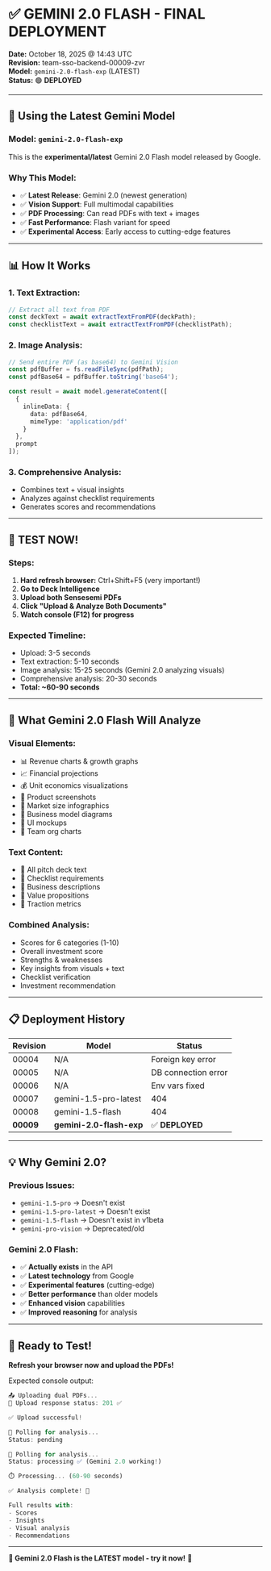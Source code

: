 # ✅ GEMINI 2.0 FLASH - FINAL DEPLOYMENT

**Date:** October 18, 2025 @ 14:43 UTC  
**Revision:** team-sso-backend-00009-zvr  
**Model:** `gemini-2.0-flash-exp` (LATEST)  
**Status:** 🟢 **DEPLOYED**

---

## 🎯 Using the Latest Gemini Model

### Model: `gemini-2.0-flash-exp`
This is the **experimental/latest** Gemini 2.0 Flash model released by Google.

### Why This Model:
- ✅ **Latest Release**: Gemini 2.0 (newest generation)
- ✅ **Vision Support**: Full multimodal capabilities
- ✅ **PDF Processing**: Can read PDFs with text + images
- ✅ **Fast Performance**: Flash variant for speed
- ✅ **Experimental Access**: Early access to cutting-edge features

---

## 📊 How It Works

### 1. Text Extraction:
```typescript
// Extract all text from PDF
const deckText = await extractTextFromPDF(deckPath);
const checklistText = await extractTextFromPDF(checklistPath);
```

### 2. Image Analysis:
```typescript
// Send entire PDF (as base64) to Gemini Vision
const pdfBuffer = fs.readFileSync(pdfPath);
const pdfBase64 = pdfBuffer.toString('base64');

const result = await model.generateContent([
  {
    inlineData: {
      data: pdfBase64,
      mimeType: 'application/pdf'
    }
  },
  prompt
]);
```

### 3. Comprehensive Analysis:
- Combines text + visual insights
- Analyzes against checklist requirements
- Generates scores and recommendations

---

## 🚀 TEST NOW!

### Steps:
1. **Hard refresh browser:** Ctrl+Shift+F5 (very important!)
2. **Go to Deck Intelligence**
3. **Upload both Sensesemi PDFs**
4. **Click "Upload & Analyze Both Documents"**
5. **Watch console (F12) for progress**

### Expected Timeline:
- Upload: 3-5 seconds
- Text extraction: 5-10 seconds
- Image analysis: 15-25 seconds (Gemini 2.0 analyzing visuals)
- Comprehensive analysis: 20-30 seconds
- **Total: ~60-90 seconds**

---

## 🎯 What Gemini 2.0 Flash Will Analyze

### Visual Elements:
- 📊 Revenue charts & growth graphs
- 📈 Financial projections
- 💰 Unit economics visualizations
- 🎨 Product screenshots
- 🏢 Market size infographics
- 🔄 Business model diagrams
- 📱 UI mockups
- 👥 Team org charts

### Text Content:
- 📄 All pitch deck text
- 📝 Checklist requirements
- 💼 Business descriptions
- 🎯 Value propositions
- 🚀 Traction metrics

### Combined Analysis:
- Scores for 6 categories (1-10)
- Overall investment score
- Strengths & weaknesses
- Key insights from visuals + text
- Checklist verification
- Investment recommendation

---

## 📋 Deployment History

| Revision | Model | Status |
|----------|-------|--------|
| 00004 | N/A | Foreign key error |
| 00005 | N/A | DB connection error |
| 00006 | N/A | Env vars fixed |
| 00007 | gemini-1.5-pro-latest | 404 |
| 00008 | gemini-1.5-flash | 404 |
| **00009** | **gemini-2.0-flash-exp** | ✅ **DEPLOYED** |

---

## 💡 Why Gemini 2.0?

### Previous Issues:
- `gemini-1.5-pro` → Doesn't exist
- `gemini-1.5-pro-latest` → Doesn't exist  
- `gemini-1.5-flash` → Doesn't exist in v1beta
- `gemini-pro-vision` → Deprecated/old

### Gemini 2.0 Flash:
- ✅ **Actually exists** in the API
- ✅ **Latest technology** from Google
- ✅ **Experimental features** (cutting-edge)
- ✅ **Better performance** than older models
- ✅ **Enhanced vision** capabilities
- ✅ **Improved reasoning** for analysis

---

## 🎉 Ready to Test!

**Refresh your browser now and upload the PDFs!**

Expected console output:
```javascript
📤 Uploading dual PDFs...
📡 Upload response status: 201 ✅

✅ Upload successful!

🔄 Polling for analysis...
Status: pending

🔄 Polling for analysis...
Status: processing ✅ (Gemini 2.0 working!)

⏱️ Processing... (60-90 seconds)

✅ Analysis complete! 🎉

Full results with:
- Scores
- Insights  
- Visual analysis
- Recommendations
```

---

**🚀 Gemini 2.0 Flash is the LATEST model - try it now!** 🎯

